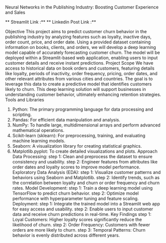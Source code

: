 Neural Networks in the Publishing Industry: Boosting Customer Experience and Sales

** Streamlit Link :** 
** Linkedin Post Link :** 

Objective
This project aims to predict customer churn behavior in the publishing industry by analyzing features such as loyalty, inactive days, order count, price, and order date. Using a provided dataset containing information on books, clients, and orders, we will develop a deep learning model capable of accurately forecasting customer churn. The model will be deployed within a Streamlit-based web application, enabling users to input customer details and receive instant predictions.
Project Scope
We have access to historical data on book orders and customers, featuring details like loyalty, periods of inactivity, order frequency, pricing, order dates, and other relevant attributes from various cities and countries. The goal is to leverage this data to create a predictive model that identifies customers likely to churn. This deep learning solution will support businesses in understanding customer behavior, ultimately enhancing retention strategies.
Tools and Libraries
1.	Python: The primary programming language for data processing and scripting.
2.	Pandas: For efficient data manipulation and analysis.
3.	NumPy: To handle large, multidimensional arrays and perform advanced mathematical operations.
4.	Scikit-learn (sklearn): For preprocessing, training, and evaluating machine learning models.
5.	Seaborn: A visualization library for creating statistical graphics.
6.	Matplotlib.pyplot: To create detailed visualizations and plots.
Approach
Data Processing:
step 1: Clean and preprocess the dataset to ensure consistency and usability.
step 2: Engineer features from attributes like order dates and loyalty scores to improve model performance.
Exploratory Data Analysis (EDA):
step 1: Visualize customer patterns and behaviors using Seaborn and Matplotlib.
step 2: Identify trends, such as the correlation between loyalty and churn or order frequency and churn rates.
Model Development:
step 1: Train a deep learning model using TensorFlow to predict churn behavior.
step 2: Optimize model performance with hyperparameter tuning and feature scaling.
Deployment:
step 1: Integrate the trained model into a Streamlit web app for easy access and usability.
step 2: Enable users to input customer data and receive churn predictions in real-time.
Key Findings
step 1: Loyal Customers: Higher loyalty scores significantly reduce the likelihood of churn.
step 2: Order Frequency: Customers with fewer orders are more likely to churn.
step 3: Temporal Patterns: Churn behavior is evenly distributed across different years.

